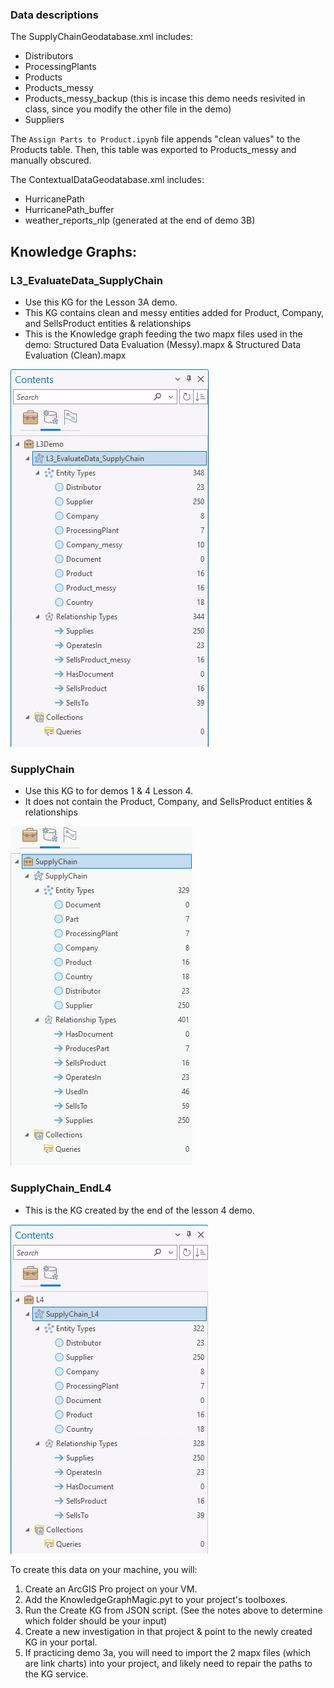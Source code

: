 ### Data descriptions
The SupplyChainGeodatabase.xml includes:
- Distributors
- ProcessingPlants
- Products
- Products_messy
- Products_messy_backup (this is incase this demo needs resivited in class, since you modify the other file in the demo)
- Suppliers

The <code>Assign Parts to Product.ipynb</code> file appends "clean values" to the Products table. Then, this table was exported to Products_messy and manually obscured. 

The ContextualDataGeodatabase.xml includes:
- HurricanePath
- HurricanePath_buffer
- weather_reports_nlp (generated at the end of demo 3B)

## Knowledge Graphs:
### L3_EvaluateData_SupplyChain
- Use this KG for the Lesson 3A demo. 
- This KG contains clean and messy entities added for Product, Company, and SellsProduct entities & relationships
- This is the Knowledge graph feeding the two mapx files used in the demo: Structured Data Evaluation (Messy).mapx & Structured Data Evaluation (Clean).mapx

![SupplyChain](images/SupplyChain_Demo3A.png)
### SupplyChain
- Use this KG to for demos 1 & 4 Lesson 4. 
- It does not contain the Product, Company, and SellsProduct entities & relationships

![L3_SupplyChain](images/SupplyChain.png)
### SupplyChain_EndL4
- This is the KG created by the end of the lesson 4 demo.

![SupplyChain_L4End](images/SupplyChain_L4End.png)

To create this data on your machine, you will:
1. Create an ArcGIS Pro project on your VM. 
2. Add the KnowledgeGraphMagic.pyt to your project's toolboxes. 
3. Run the Create KG from JSON script. (See the notes above to determine which folder should be your input)
4. Create a new investigation in that project & point to the newly created KG in your portal.
5. If practicing demo 3a, you will need to import the 2 mapx files (which are link charts) into your project, and likely need to repair the paths to the KG service.